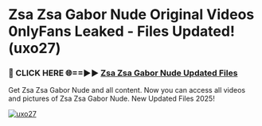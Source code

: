 # Zsa Zsa Gabor Nude Original Videos 0nlyFans Leaked - Files Updated! (uxo27)

<h3>🔴 CLICK HERE 🌐==►► <a href="https://tinyurl.com/yrmya6cz" rel="nofollow">Zsa Zsa Gabor Nude Updated Files</a></h3>

Get Zsa Zsa Gabor Nude and all content. Now you can access all videos and pictures of Zsa Zsa Gabor Nude. New Updated Files 2025!

[![uxo27](https://i.imgur.com/FMdXYCs.gif)](https://tinyurl.com/yrmya6cz)
